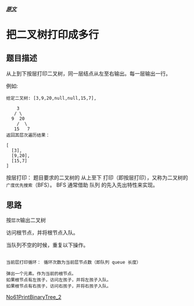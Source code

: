 ##### [原文](https://leetcode-cn.com/problems/cong-shang-dao-xia-da-yin-er-cha-shu-ii-lcof/solution/mian-shi-ti-32-ii-cong-shang-dao-xia-da-yin-er-c-5/)

# 把二叉树打印成多行

## 题目描述

从上到下按层打印二叉树，同一层结点从左至右输出。每一层输出一行。

例如:
```
给定二叉树: [3,9,20,null,null,15,7],

    3
   / \
  9  20
    /  \
   15   7
返回其层次遍历结果：

[
  [3],
  [9,20],
  [15,7]
]
```
 
按层打印： 题目要求的二叉树的 从上至下 打印（即按层打印），又称为二叉树的 `广度优先搜索`（BFS）。
BFS 通常借助 队列 的先入先出特性来实现。
 
## 思路

按`层次`输出二叉树

访问根节点，并将根节点入队。

当队列不空的时候，重复以下操作。
```

当前层打印循环： 循环次数为当前层节点数（即队列 queue 长度）

弹出一个元素。作为当前的根节点。
如果根节点有左孩子，访问左孩子，并将左孩子入队。
如果根节点有右孩子，访问右孩子，并将右孩子入队。
```


[No61PrintBinaryTree_2](/algorithms-java-example/src/main/java/space.mamba/coding/interviews/No61PrintBinaryTree_2.java)